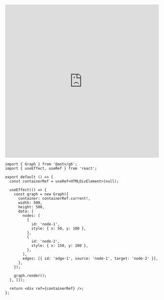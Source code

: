 <iframe src="https://codesandbox.io/embed/gpcc43?view=split&module=%2Fsrc%2FApp.tsx&hidenavigation=1&theme=light"
     style="width:100%; height: 500px; border:0; border-radius: 4px; overflow:hidden;"
     title="G6 React"
     allow="accelerometer; ambient-light-sensor; camera; encrypted-media; geolocation; gyroscope; hid; microphone; midi; payment; usb; vr; xr-spatial-tracking"
     sandbox="allow-forms allow-modals allow-popups allow-presentation allow-same-origin allow-scripts"
   ></iframe>

```tsx
import { Graph } from '@antv/g6';
import { useEffect, useRef } from 'react';

export default () => {
  const containerRef = useRef<HTMLDivElement>(null);

  useEffect(() => {
    const graph = new Graph({
      container: containerRef.current!,
      width: 500,
      height: 500,
      data: {
        nodes: [
          {
            id: 'node-1',
            style: { x: 50, y: 100 },
          },
          {
            id: 'node-2',
            style: { x: 150, y: 100 },
          },
        ],
        edges: [{ id: 'edge-1', source: 'node-1', target: 'node-2' }],
      },
    });

    graph.render();
  }, []);

  return <div ref={containerRef} />;
};
```
